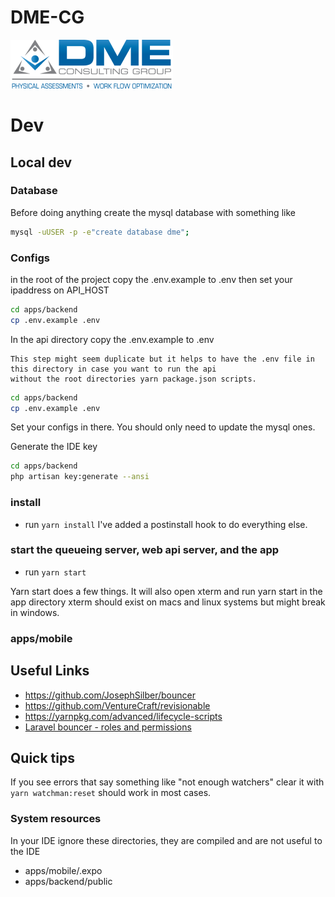 # DME-CG

![DME-CG](apps/web/public/images/logo.png)

# Dev

## Local dev

### Database
Before doing anything create the mysql database with something like
```bash
mysql -uUSER -p -e"create database dme";
```

### Configs

in the root of the project copy the .env.example to .env then set your ipaddress on API_HOST
```bash
cd apps/backend
cp .env.example .env
```

In the api directory copy the .env.example to .env
 
    This step might seem duplicate but it helps to have the .env file in this directory in case you want to run the api 
    without the root directories yarn package.json scripts.
     
```bash
cd apps/backend
cp .env.example .env
``` 
Set your configs in there. You should only need to update the mysql ones.

Generate the IDE key
```bash
cd apps/backend
php artisan key:generate --ansi
``` 

### install
* run `yarn install` I've added a postinstall hook to do everything else.

### start the queueing server, web api server, and the app
* run `yarn start`

Yarn start does a few things. It will also open xterm and run yarn start in the app directory
xterm should exist on macs and linux systems but might break in windows. 

### apps/mobile

## Useful Links
* https://github.com/JosephSilber/bouncer
* https://github.com/VentureCraft/revisionable
* https://yarnpkg.com/advanced/lifecycle-scripts
* [Laravel bouncer - roles and permissions](https://github.com/JosephSilber/bouncer#cheat-sheet)

## Quick tips 

If you see errors that say something like "not enough watchers" clear it with `yarn watchman:reset` should work in most cases.

### System resources
In your IDE ignore these directories, they are compiled and are not useful to the IDE
* apps/mobile/.expo
* apps/backend/public
